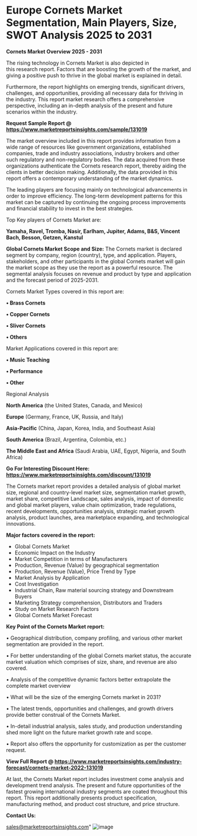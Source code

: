 # Europe Cornets Market Segmentation, Main Players, Size, SWOT Analysis 2025 to 2031

<Strong> Cornets Market Overview 2025 - 2031</strong>

The rising technology in Cornets Market is also depicted in this research report. Factors that are boosting the growth of the market, and giving a positive push to thrive in the global market is explained in detail.

Furthermore, the report highlights on emerging trends, significant drivers, challenges, and opportunities, providing all necessary data for thriving in the industry. This report market research offers a comprehensive perspective, including an in-depth analysis of the present and future scenarios within the industry.

<strong>Request Sample Report @ <a href=https://www.marketreportsinsights.com/sample/131019>https://www.marketreportsinsights.com/sample/131019</a></strong>

The market overview included in this report provides information from a wide range of resources like government organizations, established companies, trade and industry associations, industry brokers and other such regulatory and non-regulatory bodies. The data acquired from these organizations authenticate the Cornets research report, thereby aiding the clients in better decision making. Additionally, the data provided in this report offers a contemporary understanding of the market dynamics.

The leading players are focusing mainly on technological advancements in order to improve efficiency. The long-term development patterns for this market can be captured by continuing the ongoing process improvements and financial stability to invest in the best strategies.

Top Key players of Cornets Market are:

<strong>Yamaha, Ravel, Tromba, Nasir, Earlham, Jupiter, Adams, B&S, Vincent Bach, Besson, Getzen, Kanstul</strong>

<strong><b>Global Cornets Market Scope and Size:</b></strong>
The Cornets market is declared segment by company, region (country), type, and application. Players, stakeholders, and other participants in the global Cornets market will gain the market scope as they use the report as a powerful resource. The segmental analysis focuses on revenue and product by type and application and the forecast period of 2025-2031.

Cornets Market Types covered in this report are:

<strong>• Brass Cornets

• Copper Cornets

• Sliver Cornets

• Others</strong>

Market Applications covered in this report are:

<strong>• Music Teaching

• Performance

• Other</strong> 

Regional Analysis

<strong>North America</strong> (the United States, Canada, and Mexico)

<strong>Europe</strong> (Germany, France, UK, Russia, and Italy)

<strong>Asia-Pacific</strong> (China, Japan, Korea, India, and Southeast Asia)

<strong>South America</strong> (Brazil, Argentina, Colombia, etc.)

<strong>The Middle East and Africa</strong> (Saudi Arabia, UAE, Egypt, Nigeria, and South Africa)

<strong>Go For Interesting Discount Here: <a href=https://www.marketreportsinsights.com/discount/131019>https://www.marketreportsinsights.com/discount/131019</a></strong>

The Cornets market report provides a detailed analysis of global market size, regional and country-level market size, segmentation market growth, market share, competitive Landscape, sales analysis, impact of domestic and global market players, value chain optimization, trade regulations, recent developments, opportunities analysis, strategic market growth analysis, product launches, area marketplace expanding, and technological innovations.

<strong><b>Major factors covered in the report:</b></strong>
<ul>
  <li>Global Cornets Market </li>
  <li>Economic Impact on the Industry</li>
  <li>Market Competition in terms of Manufacturers</li>
  <li>Production, Revenue (Value) by geographical segmentation</li>
  <li>Production, Revenue (Value), Price Trend by Type</li>
  <li>Market Analysis by Application</li>
  <li>Cost Investigation</li>
  <li>Industrial Chain, Raw material sourcing strategy and Downstream Buyers</li>
  <li>Marketing Strategy comprehension, Distributors and Traders</li>
  <li>Study on Market Research Factors</li>
  <li>Global Cornets Market Forecast</li>
</ul>

<strong><b>Key Point of the Cornets Market report:</b></strong>

• Geographical distribution, company profiling, and various other market segmentation are provided in the report.

• For better understanding of the global Cornets market status, the accurate market valuation which comprises of size, share, and revenue are also covered.

• Analysis of the competitive dynamic factors better extrapolate the complete market overview

• What will be the size of the emerging Cornets market in 2031?

• The latest trends, opportunities and challenges, and growth drivers provide better construal of the Cornets Market.

• In-detail industrial analysis, sales study, and production understanding shed more light on the future market growth rate and scope.

• Report also offers the opportunity for customization as per the customer request.

<strong><b>View Full Report @ <a href=https://www.marketreportsinsights.com/industry-forecast/cornets-market-2022-131019>https://www.marketreportsinsights.com/industry-forecast/cornets-market-2022-131019</a></b></strong>


At last, the Cornets Market report includes investment come analysis and development trend analysis. The present and future opportunities of the fastest growing international industry segments are coated throughout this report. This report additionally presents product specification, manufacturing method, and product cost structure, and price structure.

<strong>Contact Us:</strong>

sales@marketreportsinsights.com"
![image](https://github.com/user-attachments/assets/68e316c9-68d9-4708-a845-fcda3cb54893)
